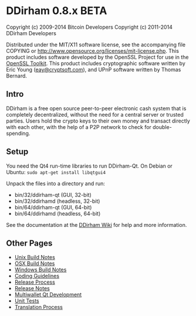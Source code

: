 DDirham 0.8.x BETA
====================

Copyright (c) 2009-2014 Bitcoin Developers
Copyright (c) 2011-2014 DDirham Developers

Distributed under the MIT/X11 software license, see the accompanying
file COPYING or http://www.opensource.org/licenses/mit-license.php.
This product includes software developed by the OpenSSL Project for use in the [OpenSSL Toolkit](http://www.openssl.org/). This product includes
cryptographic software written by Eric Young ([eay@cryptsoft.com](mailto:eay@cryptsoft.com)), and UPnP software written by Thomas Bernard.


Intro
---------------------
DDirham is a free open source peer-to-peer electronic cash system that is
completely decentralized, without the need for a central server or trusted
parties.  Users hold the crypto keys to their own money and transact directly
with each other, with the help of a P2P network to check for double-spending.


Setup
---------------------
You need the Qt4 run-time libraries to run DDirham-Qt. On Debian or Ubuntu:
	`sudo apt-get install libqtgui4`

Unpack the files into a directory and run:

- bin/32/ddirham-qt (GUI, 32-bit)
- bin/32/ddirhamd (headless, 32-bit)
- bin/64/ddirham-qt (GUI, 64-bit)
- bin/64/ddirhamd (headless, 64-bit)

See the documentation at the [DDirham Wiki](http://ddirham.info)
for help and more information.


Other Pages
---------------------
- [Unix Build Notes](build-unix.md)
- [OSX Build Notes](build-osx.md)
- [Windows Build Notes](build-msw.md)
- [Coding Guidelines](coding.md)
- [Release Process](release-process.md)
- [Release Notes](release-notes.md)
- [Multiwallet Qt Development](multiwallet-qt.md)
- [Unit Tests](unit-tests.md)
- [Translation Process](translation_process.md)

